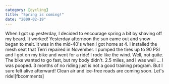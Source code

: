 ```yaml
---
category: [cycling]
title: "Spring is coming!"
date: "2009-02-19"
---
```


When I got up yesterday, I decided to encourage spring a bit by shaving off my beard. It worked! Yesterday afternoon the sun came out and snow began to melt. It was in the mid-40's when I got home at 4. I installed the mesh seat that Terri repaired in November. I pumped the tires up to 90 PSI and I got on my bike and went for a ride! I rode like the wind. Well, not quite. The bike wanted to go fast, but my body didn't. 2.5 miles, and I was well ... I was pooped. 3 months of no riding just is not a good training program. But I sure felt alive afterward! Clean air and ice-free roads are coming soon. Let's ride!\[fbcomments\]

